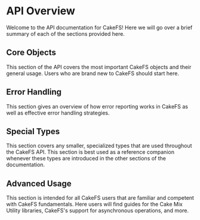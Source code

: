 # API Overview
Welcome to the API documentation for CakeFS! Here we will go over a brief summary of each of the sections provided here.

## Core Objects
This section of the API covers the most important CakeFS objects and their general usage. Users who are brand new to CakeFS should start here.

## Error Handling
This section gives an overview of how error reporting works in CakeFS as well as effective error handling strategies.

## Special Types
This section covers any smaller, specialized types that are used throughout the CakeFS API. This section is best used as a reference companion whenever these types are introduced in the other sections of the documentation.

## Advanced Usage
This section is intended for all CakeFS users that are familiar and competent with CakeFS fundamentals. Here users will find guides for the Cake Mix Utility libraries, CakeFS's support for asynchronous operations, and more.